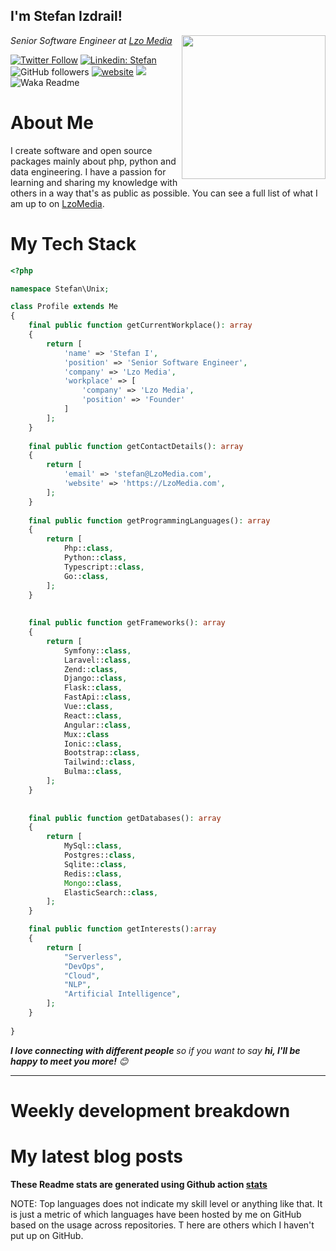 <h2>I'm Stefan Izdrail! </h2>
<img align='right' src="https://i.giphy.com/media/dDwicM3uFUqfC/giphy.webp" width="230">
<p><em>Senior Software Engineer at <a href="https:/lzomedia.com/">Lzo Media
</a>
</em></p>

[![Twitter Follow](https://img.shields.io/twitter/follow/nomaxvalue?label=Follow)](https://twitter.com/intent/follow?screen_name=misteranmol)
[![Linkedin: Stefan](https://img.shields.io/badge/nomaxvalue-blue?style=flat-square&logo=Linkedin&logoColor=white&link=https://www.linkedin.com/in/nomaxvalue/)](https://www.linkedin.com/in/nomaxvalue/)
![GitHub followers](https://img.shields.io/github/followers/unixdevil?label=Follow&style=social)
[![website](https://img.shields.io/badge/Website-46a2f1.svg?&style=flat-square&logo=Google-Chrome&logoColor=white&link=https://unixdevil.com/)](https://unixdevil.com/)
![](https://visitor-badge.glitch.me/badge?page_id=anmol098.anmol098)
![Waka Readme](https://github.com/anmol098/anmol098/workflows/Waka%20Readme/badge.svg)


# About Me
I create software and open source packages mainly about php, python and data engineering. 
I have a passion for learning and sharing my knowledge with others in a way that's as public as possible. 
You can see a full list of what I am up to on [LzoMedia](https://lzomedia.com).


# My Tech Stack

```php
<?php

namespace Stefan\Unix;

class Profile extends Me
{
    final public function getCurrentWorkplace(): array
    {
        return [
            'name' => 'Stefan I',
            'position' => 'Senior Software Engineer',
            'company' => 'Lzo Media',
            'workplace' => [
                'company' => 'Lzo Media',
                'position' => 'Founder'         
            ]
        ];
    }
    
    final public function getContactDetails(): array
    {
        return [
            'email' => 'stefan@LzoMedia.com',
            'website' => 'https://LzoMedia.com',
        ];
    }
    
    final public function getProgrammingLanguages(): array
    {
        return [
            Php::class,
            Python::class,
            Typescript::class,
            Go::class,
        ];
    }
    
    
    final public function getFrameworks(): array
    {
        return [
            Symfony::class,
            Laravel::class,
            Zend::class,
            Django::class,
            Flask::class,
            FastApi::class,
            Vue::class,
            React::class,
            Angular::class,
            Mux::class
            Ionic::class,
            Bootstrap::class,
            Tailwind::class,
            Bulma::class,
        ];
    }
    
    
    final public function getDatabases(): array
    {
        return [
            MySql::class,
            Postgres::class,
            Sqlite::class,
            Redis::class,
            Mongo::class,
            ElasticSearch::class,
        ];
    }

    final public function getInterests():array
    {
        return [
            "Serverless",
            "DevOps",
            "Cloud",
            "NLP",
            "Artificial Intelligence",
        ];
    }
   
}
```
 <em><b>I love connecting with different people</b> so if you want to say <b>hi, I'll be happy to meet you more!</b> 😊</em>

---
# Weekly development breakdown
<!--START_SECTION:waka-->
<!--END_SECTION:waka-->


# My latest blog posts
<!-- BLOG-POST-LIST:START -->
<!-- BLOG-POST-LIST:END -->


**These Readme stats are generated using Github action [stats](https://github.com/unixdevil/stats)**

NOTE: Top languages does not indicate my skill level or anything like that. 
It is just a metric of which languages have been hosted by me on GitHub based on the usage across repositories. T
here are others which I haven't put up on GitHub.
